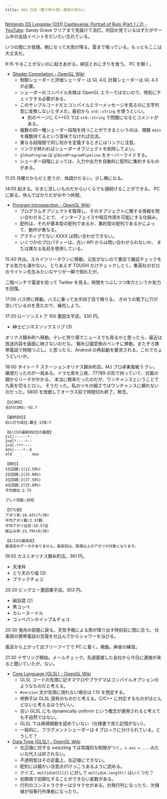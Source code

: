 ```yaml
---
title: 484 日目（曇り時々雨）連絡が来ない
---
```


[Nintendo DS Longplay [031] Castlevania: Portrait of Ruin (Part 1 / 2) - YouTube](https://www.youtube.com/watch?v=J4p4J7pPEmQ):
Sandy Grave クリアまで見届けて消灯。何回か見ているはずだがゲーム中の会話イベントをだいたい忘れている。

いつの間にか就寝。朝になって大雨が降る。雷まで鳴っている。もっともここは大丈夫だ。

9:15 やることがないのに起きあがる。納豆とおにぎりを食う。
PC を開く。

* [Shader Compilation - OpenGL Wiki](https://www.khronos.org/opengl/wiki/Shader_Compilation)
  * 制御シェーダーと評価シェーダー は GL 4.0, 計算シェーダーは GL 4.3 が必要。
  * シェーダーのコンパイル失敗は OpenGL エラーではないので、特別にチェックする必要がある。
  * このサンプルコードだとコンパイルエラーメッセージを見るのに文字列型に変換しないとダメだ。最初から `std::string` を使うといい。
    * 別のページに C++03 では `std::string` で問題になるとコメントがある。
  * 複数の同一種シェーダー段階を持つことができるというのは、関数 `main` を複数持てるという意味でなければ合法。
  * 異なる段階間で同じ何かを定義するときにはリンクに注意。
  * リンクが終わればシェーダーオブジェクトを削除してよい。
  * `glUseProgram` は `glBindProgramPipeline` をオーバーライドする。
  * シェーダー段階によっては、入力や出力を自動的に配列に集約するものがある。

11:25 月曜だからだと思うが、体調がだるい。少し横になる。

14:05 起きる。なまじ涼しいものだからいくらでも寝続けることができる。
PC に戻る。休んでばかりだがおやつ休憩。

* [Program Introspection - OpenGL Wiki](https://www.khronos.org/opengl/wiki/Program_Introspection):
  * プログラムオブジェクトを取得し、そのオブジェクトに関する情報を問い合わせることで、
    インターフェイスや相互作用を可能にする仕組み。
  * 配列は、それが基本型の配列であるか、集約型の配列であるかによって、動作が異なる。
  * アクティブでない XXXX は問い合わせできない。
  * いくつかのプロパティーは、古い API からは問い合わせられないか、
    または異なる名前を使用している。

15:40 外出。スカイツリータウンに移動。元気がないので書店で雑誌チェックをする気力も湧かない。
とりあえず TOUGH だけチェックしとく。集英社のゼロのライトン先生みたいなヤツが一瞬で倒れたが。

二階ベンチで電波を拾って Twitter を見る。時間をつぶしつつ体力というか気力を回復。

17:00 バス停に移動。バスに乗って太平四丁目で降りる。
きのうの靴下に穴が空いているのを見たので、補充しよう。

17:20 ローソンストア 100 墨田太平店。330 円。

* 紳士ビジネスソックスリブ (3)

オリナス錦糸町へ移動。テレビ売り場でニュースでも見るかと思ったら、最近は放送内容を画面に映さないのだな。
錦糸公園窓側のベンチに移動。またぞろ携帯電話で時間つぶし。と思ったら、Android の再起動を要求される。これでちょうどいいか。

18:00 タイトー F ステーションオリナス錦糸町店。MJ プロ卓東風戦 5 クレ。
痛恨だったのが一局ある。ドラ七索を三枚、77789 の形で持っていて、対面の親からリーチがかかる。
本当に軽率だったのだが、ワンチャンスということで九索を切るとロン。
そうだった。私のツキの細さではワンチャンスに頼れないのだった。5800 を放銃してオーラス前で時間切れ終了。無念。

```text
【SCORE】
合計SCORE:-93.7

【最終段位】
四人打ち段位:覇王 幻球:7

【8/23の最新8試合の履歴】
1st|------*-
2nd|*----*--
3rd|-***----
4th|----*--E
old         new

【順位】
1位回数:1(12.50%)
2位回数:2(25.00%)
3位回数:3(37.50%)
4位回数:2(25.00%)
平均順位:2.75

プレイ局数:38局

【打ち筋】
アガリ率:18.42%(7/38)
平均アガリ翻:2.57翻
平均アガリ巡目:10.57巡
振込み率:15.79%(6/38)

【8/23の最高役】
最高役のデータがありません。最高役は、跳満以上のアガリが対象となります。
```

19:55 カスミオリナス錦糸町店。361 円。

* 天津丼
* とり天のり塩 (3)
* ブラックチョコ

20:20 ビッグエー墨田業平店。303 円。

* 絹豆腐 (2)
* 黒コッペ
* カレーヌードル
* コッペパンホイップ＆チョコ

20:30 曳舟の部屋に戻る。天気予報による雨が降り出す時刻前に間に合う。
仕事用の携帯電話の充電を仕込んでからシャワーを浴びる。

風呂から上がって白ブリーフ一丁で PC に着く。晩飯。麻雀の練習。

21:30 テザリング開始。メールチェック。先週面接した会社から今日に連絡が来ると聞いていたが、ない。

* [Core Language (GLSL) - OpenGL Wiki](https://www.khronos.org/opengl/wiki/Core_Language_(GLSL))
  * GLSL コードの先頭に記すマクロやプラグマはコンパイルオプションのようなものだと考える。
  * `#version` 文が先頭に現れない場合は 1.10 を想定する。
  * 修飾子は GLSL 固有のものだと考える。C/C++ に対応するものがほとんどないと考えるほうがいい。
  * 古い GLSL にも dynamically uniform という概念が適用されると考えても不自然ではない。
  * GLSL では再帰関数を認めていない（仕様書で見た記憶がない）。
  * 一般的に、フラグメントシェーダーは 4 ブロックに分けられている。どうして？
* [Data Type (GLSL) - OpenGL Wiki](https://www.khronos.org/opengl/wiki/Data_Type_(GLSL))
  * 左辺値に対する swizzling では常識的な制限がつく。`v.xxx = ...` みたいな代入は許されない。
  * 不透明型はその定義上、左辺値にできない。
  * 配列には細かい注意点がけっこうあるように読める。
  * クイズ。`multidim[5][2]` に対して `multidim.length()` はいくつだ？
  * 初期値で初期化することができない変数がある。
  * 行列のコンストラクターは少々クセがある。対角行列になったり、欠損値が恒等行列準拠になったり。
